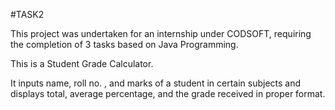 #TASK2

This project was undertaken for an internship under CODSOFT, requiring the completion of 3 tasks based on Java Programming.

This is a Student Grade Calculator.

It inputs name, roll no. , and marks of a student in certain subjects and displays total, average percentage, and the grade received in proper format.
